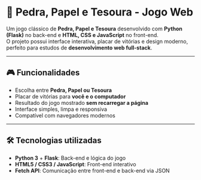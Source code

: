 # 🧩 Pedra, Papel e Tesoura - Jogo Web

Um jogo clássico de **Pedra, Papel e Tesoura** desenvolvido com **Python (Flask)** no back-end e **HTML, CSS e JavaScript** no front-end.  
O projeto possui interface interativa, placar de vitórias e design moderno, perfeito para estudos de **desenvolvimento web full-stack**.

---

## 🎮 Funcionalidades

- Escolha entre **Pedra, Papel ou Tesoura**  
- Placar de vitórias para **você e o computador**  
- Resultado do jogo mostrado **sem recarregar a página**  
- Interface simples, limpa e responsiva  
- Compatível com navegadores modernos  

---

## 🛠️ Tecnologias utilizadas

- **Python 3** + **Flask**: Back-end e lógica do jogo  
- **HTML5 / CSS3 / JavaScript**: Front-end interativo  
- **Fetch API**: Comunicação entre front-end e back-end via JSON  
